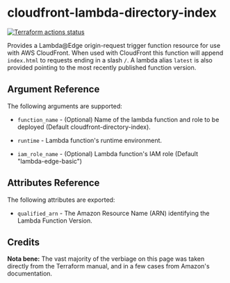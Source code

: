# cloudfront-lambda-directory-index

[![Terraform actions status](https://github.com/techservicesillinois/terraform-aws-cloudfront-lambda-directory-index/workflows/terraform/badge.svg)](https://github.com/techservicesillinois/terraform-aws-cloudfront-lambda-directory-index/actions)

Provides a Lambda@Edge origin-request trigger function resource for
use with AWS CloudFront.  When used with CloudFront this function
will append `index.html` to requests ending in a slash `/`. A lambda
alias `latest` is also provided pointing to the most recently
published function version.

Argument Reference
-----------------

The following arguments are supported:

* `function_name` - (Optional) Name of the lambda function and role
to be deployed (Default cloudfront-directory-index).

* `runtime` - Lambda function's runtime environment.

* `iam_role_name` - (Optional) Lambda function's IAM role (Default
"lambda-edge-basic")

Attributes Reference
--------------------

The following attributes are exported:

* `qualified_arn` - The Amazon Resource Name (ARN) identifying the
Lambda Function Version.

Credits
--------------------

**Nota bene:** The vast majority of the verbiage on this page was
taken directly from the Terraform manual, and in a few cases from
Amazon's documentation.
